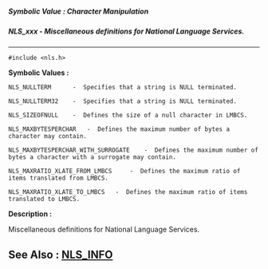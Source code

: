##### Symbolic Value : Character Manipulation
##### NLS_xxx - Miscellaneous definitions for National Language Services.
---
```
#include <nls.h>
```

**Symbolic Values :**

	NLS_NULLTERM	  -  Specifies that a string is NULL terminated.

	NLS_NULLTERM32	  -  Specifies that a string is NULL terminated.

	NLS_SIZEOFNULL	  -  Defines the size of a null character in LMBCS.

	NLS_MAXBYTESPERCHAR	  -  Defines the maximum number of bytes a character may contain.

	NLS_MAXBYTESPERCHAR_WITH_SURROGATE	  -  Defines the maximum number of bytes a character with a surrogate may contain.

	NLS_MAXRATIO_XLATE_FROM_LMBCS	  -  Defines the maximum ratio of items translated from LMBCS.

	NLS_MAXRATIO_XLATE_TO_LMBCS	  -  Defines the maximum ratio of items translated to LMBCS.


**Description :**

Miscellaneous definitions for National Language Services.


**See Also :**
[NLS_INFO](/domino-c-api-docs/reference/Data/NLS_INFO)
---
